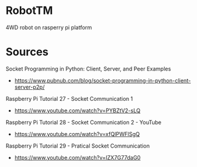# RobotTM
4WD robot on rasperry pi platform

# Sources
Socket Programming in Python: Client, Server, and Peer Examples
- https://www.pubnub.com/blog/socket-programming-in-python-client-server-p2p/

Raspberry Pi Tutorial 27 - Socket Communication 1
- https://www.youtube.com/watch?v=PYBZtV2-sLQ

Raspberry Pi Tutorial 28 - Socket Communication 2 - YouTube
- https://www.youtube.com/watch?v=xfQlPWFlSgQ

Raspberry Pi Tutorial 29 - Pratical Socket Communication
- https://www.youtube.com/watch?v=IZX7G77daG0

